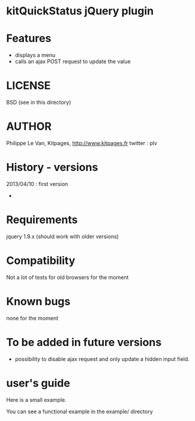 kitQuickStatus jQuery plugin
============================

# Features

* displays a menu
* calls an ajax POST request to update the value

# LICENSE

BSD (see in this directory)

# AUTHOR

Philippe Le Van, Kitpages, http://www.kitpages.fr
twitter : plv

# History - versions

2013/04/10 : first version

*

# Requirements

jquery 1.9.x (should work with older versions)

# Compatibility

Not a lot of tests for old browsers for the moment

# Known bugs

none for the moment

# To be added in future versions

* possibility to disable ajax request and only update a hidden input field.

# user's guide

Here is a small example.

You can see a functional example in the example/ directory

